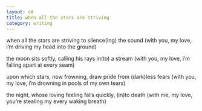 ```yaml
---
layout: dA
title: when all the stars are striving
category: writing
---
```


when all the stars are striving
to silence(ing) the sound
(with you, my love, i’m driving
my head into the ground)

the moon sits softly, calling
his rays in(to) a stream
(with you, my love, i’m falling
apart at every seam)

upon which stars, now frowning,
draw pride from (dark)less fears
(with you, my love, i’m drowning
in pools of my own tears) 

the night, whose loving feeling
falls quickly, (in)to death
(with me, my love, you’re stealing
my every waking breath)
